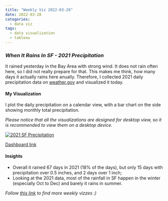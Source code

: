 ```yaml
---
title: "Weekly Viz 2022-03-28"
date: 2022-03-28
categories:
  - data viz
tags:
  - data visualization
  - tableau
---
```


### *When It Rains In SF - 2021 Precipitation*

It rained yesterday in the Bay Area with strong wind. It does not rain often here, so I did not really prepare for that. This makes me think, how many days it actually rains here anually. Therefore, I collected 2021 daily precipitation data on [weather.gov](https://www.weather.gov/wrh/Climate?wfo=mtr) and visualized it today.  

#### My Visualization

I plot the daily precipitation on a calendar view, with a bar chart on the side showing monthly total precipitation.  

*Please notice that all the visualizations are designed for desktop view, so it is recommended to view them on a desktop device.*  

<div class='tableauPlaceholder' id='viz1648527689507' style='position: relative'>
  <noscript><a href='#'>
    <img alt='2021 SF Precipitation ' src='https:&#47;&#47;public.tableau.com&#47;static&#47;images&#47;20&#47;202203282021SFPrecipitation&#47;2021SFPrecipitation&#47;1_rss.png' style='border: none' />
    </a></noscript>
  <object class='tableauViz'  style='display:none;'>
    <param name='host_url' value='https%3A%2F%2Fpublic.tableau.com%2F' /> 
    <param name='embed_code_version' value='3' /> 
    <param name='site_root' value='' />
    <param name='name' value='202203282021SFPrecipitation&#47;2021SFPrecipitation' />
    <param name='tabs' value='no' />
    <param name='toolbar' value='yes' />
    <param name='static_image' value='https:&#47;&#47;public.tableau.com&#47;static&#47;images&#47;20&#47;202203282021SFPrecipitation&#47;2021SFPrecipitation&#47;1.png' />
    <param name='animate_transition' value='yes' />
    <param name='display_static_image' value='yes' />
    <param name='display_spinner' value='yes' />
    <param name='display_overlay' value='yes' />
    <param name='display_count' value='yes' />
    <param name='language' value='en-US' />
    <param name='filter' value='publish=yes' />
  </object></div>          
  <script type='text/javascript'>          
  var divElement = document.getElementById('viz1648527689507');                
  var vizElement = divElement.getElementsByTagName('object')[0];             
  if ( divElement.offsetWidth > 800 ) { vizElement.style.width='500px';vizElement.style.height='827px';} else if ( divElement.offsetWidth > 500 ) { vizElement.style.width='500px';vizElement.style.height='827px';} else { vizElement.style.width='100%';vizElement.style.height='777px';}     
  var scriptElement = document.createElement('script');             
  scriptElement.src = 'https://public.tableau.com/javascripts/api/viz_v1.js';         
  vizElement.parentNode.insertBefore(scriptElement, vizElement);          
</script>
  
[Dashboard link](https://public.tableau.com/views/202203282021SFPrecipitation/2021SFPrecipitation?:language=en-US&publish=yes&:display_count=n&:origin=viz_share_link)
  
#### Insights
* Overall it rained 67 days in 2021 (18% of the days), but only 15 days with precipitation over 0.5 inches, and 2 days over 1 inch;  
* Looking at the 2021 data, most of the rainfall in SF happen in the winter (especially Oct to Dec) and barely it rains in summer.  


*Follow [this link](https://yudong-94.github.io/personal-website/project/WeeklyViz2022/) to find more weekly vizzes :)*
